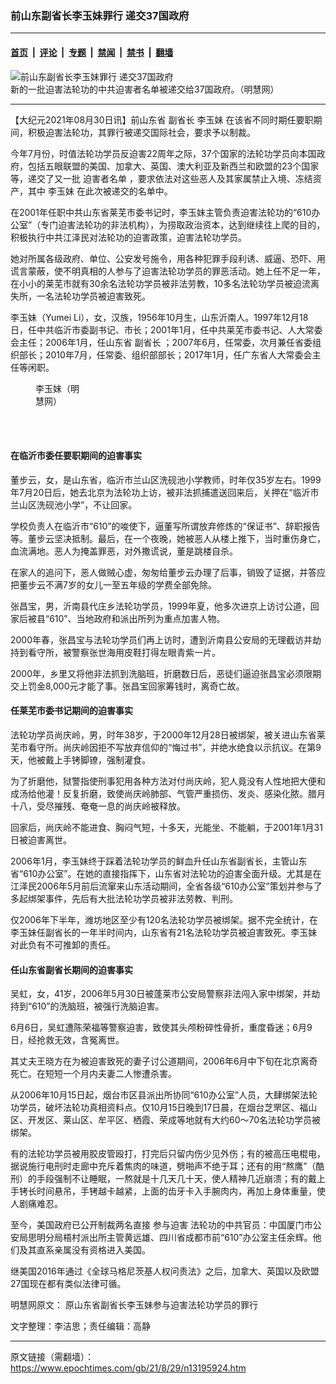### 前山东副省长李玉妹罪行 递交37国政府

---

#### [首页](../../../..?n13195924) &nbsp;|&nbsp; [评论](../../../../../epoch-comment?n13195924) &nbsp;|&nbsp; [专题](../../../../../epoch-special?n13195924) &nbsp;|&nbsp; [禁闻](../../../../../epoch-news?n13195924) &nbsp;|&nbsp; [禁书](../../../../../books?n13195924) &nbsp;|&nbsp; [翻墙](https://github.com/gfw-breaker/nogfw/blob/master/README.md?n13195924)


<div><img alt="前山东副省长李玉妹罪行 递交37国政府" class="attachment-djy_600_400 size-djy_600_400 wp-post-image" src="https://i.epochtimes.com/assets/uploads/2021/07/id13102571-11.jpg"/>
<div class="caption">
 新的一批迫害法轮功的中共迫害者名单被递交给37国政府。（明慧网）
</div></div><hr/><div class="post_content" id="artbody" itemprop="articleBody">
 <!-- article content begin -->
 <p>
  【大纪元2021年08月30日讯】前山东省
  <ok href="https://www.epochtimes.com/gb/tag/%E5%89%AF%E7%9C%81%E9%95%BF.html">
   副省长
  </ok>
  <ok href="https://www.epochtimes.com/gb/tag/%E6%9D%8E%E7%8E%89%E5%A6%B9.html">
   李玉妹
  </ok>
  在该省不同时期任要职期间，积极迫害法轮功，其罪行被递交国际社会，要求予以制裁。
 </p>
 <p>
  今年7月份，时值法轮功学员反迫害22周年之际，37个国家的法轮功学员向本国政府，包括五眼联盟的美国、加拿大、英国、澳大利亚及新西兰和欧盟的23个国家等，递交了又一批
  <ok href="https://www.epochtimes.com/gb/tag/%E8%BF%AB%E5%AE%B3%E8%80%85%E5%90%8D%E5%8D%95.html">
   迫害者名单
  </ok>
  ，要求依法对这些恶人及其家属禁止入境、冻结资产，其中
  <ok href="https://www.epochtimes.com/gb/tag/%E6%9D%8E%E7%8E%89%E5%A6%B9.html">
   李玉妹
  </ok>
  在此次被递交的名单中。
 </p>
 <p>
  在2001年任职中共山东省莱芜市委书记时，李玉妹主管负责迫害法轮功的“610办公室”（专门迫害法轮功的非法机构），为捞取政治资本，达到继续往上爬的目的，积极执行中共江泽民对法轮功的迫害政策，迫害法轮功学员。
 </p>
 <p>
  她对所属各级政府、单位、公安发号施令，用各种犯罪手段利诱、威逼、恐吓、用谎言蒙蔽，使不明真相的人参与了迫害法轮功学员的罪恶活动。她上任不足一年，在小小的莱芜市就有30余名法轮功学员被非法劳教，10多名法轮功学员被迫流离失所，一名法轮功学员被迫害致死。
 </p>
 <p>
  李玉妹（Yumei Li），女，汉族，1956年10月生，山东沂南人。1997年12月18日，任中共临沂市委副书记、市长；2001年1月，任中共莱芜市委书记、人大常委会主任；2006年1月，任山东省
  <ok href="https://www.epochtimes.com/gb/tag/%E5%89%AF%E7%9C%81%E9%95%BF.html">
   副省长
  </ok>
  ；2007年6月，任常委，次月兼任省委组织部长；2010年7月，任常委、组织部部长；2017年1月，任广东省人大常委会主任等闲职。
 </p>
 <figure aria-describedby="caption-attachment-13195941" class="wp-caption aligncenter" id="attachment_13195941" style="width: 70px">
  <ok href="https://i.epochtimes.com/assets/uploads/2021/08/id13195941-2021-8-28-201702-0-ss.jpeg" target="_blank">
   <img alt="" class="size-full wp-image-13195941" src="https://i.epochtimes.com/assets/uploads/2021/08/id13195941-2021-8-28-201702-0-ss.jpeg"/>
  </ok>
  <br/><figcaption class="wp-caption-text" id="caption-attachment-13195941">
   李玉妹（明慧网）
  </figcaption><br/>
 </figure><br/>
 <h4>
  <b>
   在临沂市委任要职期间的迫害事实
  </b>
 </h4>
 <p>
  董步云，女，是山东省，临沂市兰山区洗砚池小学教师，时年仅35岁左右。1999年7月20日后，她去北京为法轮功上访，被非法抓捕遣送回来后，关押在“临沂市兰山区洗砚池小学”，不让回家。
 </p>
 <p>
  学校负责人在临沂市“610”的唆使下，逼董写所谓放弃修炼的“保证书”、辞职报告等。董步云坚决抵制。最后，在一个夜晚，她被恶人从楼上推下，当时重伤身亡，血流满地。恶人为掩盖罪恶，对外撒谎说，董是跳楼自杀。
 </p>
 <p>
  在家人的追问下，恶人做贼心虚，匆匆给董步云办理了后事，销毁了证据，并答应把董步云不满7岁的女儿一至五年级的学费全部免除。
 </p>
 <p>
  张昌宝，男，沂南县代庄乡法轮功学员，1999年夏，他多次进京上访讨公道，回家后被县“610”、当地政府和派出所列为重点加害人物。
 </p>
 <p>
  2000年春，张昌宝与法轮功学员们再上访时，遭到沂南县公安局的无理截访并劫持到看守所，被警察张世海用皮鞋打得左眼青紫一片。
 </p>
 <p>
  2000年，乡里又将他非法抓到洗脑班，折磨数日后，恶徒们逼迫张昌宝必须限期交上罚金8,000元才能了事。张昌宝回家筹钱时，离奇亡故。
 </p>
 <h4>
  <b>
   任莱芜市委书记期间的迫害事实
  </b>
 </h4>
 <p>
  法轮功学员尚庆岭，男，时年38岁，于2000年12月28日被绑架，被关进山东省莱芜市看守所。尚庆岭因拒不写放弃信仰的“悔过书”，并绝水绝食以示抗议。在第9天，他被戴上手铐脚镣，强制灌食。
 </p>
 <p>
  为了折磨他，狱警指使刑事犯用各种方法对付尚庆岭，犯人竟没有人性地把大便和成汤给他灌！反复折磨，致使尚庆岭肺部、气管严重损伤、发炎、感染化脓。腊月十八，受尽摧残、奄奄一息的尚庆岭被释放。
 </p>
 <p>
  回家后，尚庆岭不能进食、胸闷气短，十多天，光能坐、不能躺，于2001年1月31日被迫害离世。
 </p>
 <p>
  2006年1月，李玉妹终于踩着法轮功学员的鲜血升任山东省副省长，主管山东省“610办公室”。在她的直接指挥下，山东省对法轮功的迫害全面升级。尤其是在江泽民2006年5月前后流窜来山东活动期间，全省各级“610办公室”策划并参与了多起绑架事件，先后有大批法轮功学员被非法劳教、判刑。
 </p>
 <p>
  仅2006年下半年，潍坊地区至少有120名法轮功学员被绑架。据不完全统计，在李玉妹任副省长的一年半时间内，山东省有21名法轮功学员被迫害致死。李玉妹对此负有不可推卸的责任。
 </p>
 <h4>
  <b>
   任山东省副省长期间的迫害事实
  </b>
 </h4>
 <p>
  吴虹，女，41岁，2006年5月30日被蓬莱市公安局警察非法闯入家中绑架，并劫持到“610”的洗脑班，被强行洗脑迫害。
 </p>
 <p>
  6月6日，吴虹遭陈荣福等警察迫害，致使其头颅粉碎性骨折，重度昏迷；6月9日，经抢救无效，含冤离世。
 </p>
 <p>
  其丈夫王晓方在为被迫害致死的妻子讨公道期间，2006年6月中下旬在北京离奇死亡。在短短一个月内夫妻二人惨遭杀害。
 </p>
 <p>
  从2006年10月15日起，烟台市区县派出所协同“610办公室”人员，大肆绑架法轮功学员，破坏法轮功真相资料点。仅10月15日晚到17日晨，在烟台芝罘区、福山区、开发区、莱山区、牟平区、栖霞、荣成等地就有大约60～70名法轮功学员被绑架。
 </p>
 <p>
  有的法轮功学员被用胶皮管殴打，打完后只留内伤少见外伤；有的被高压电棍电，据说施行电刑时走廊中充斥着焦肉的味道，劈啪声不绝于耳；还有的用“熬鹰”（酷刑）的手段强制不让睡眠，一熬就是十几天几十天，使人精神几近崩溃；有的戴上手铐长时间悬吊，手铐越卡越紧，上面的齿牙卡入手腕肉内，再加上身体重量，使人剧痛难忍。
 </p>
 <p>
  至今，美国政府已公开制裁两名直接
  <ok href="https://www.epochtimes.com/gb/tag/%E5%8F%82%E4%B8%8E%E8%BF%AB%E5%AE%B3.html">
   参与迫害
  </ok>
  法轮功的中共官员：中国厦门市公安局思明分局梧村派出所主管黄远雄、四川省成都市前“610”办公室主任余辉。他们及其直系亲属没有资格进入美国。
 </p>
 <p>
  继美国2016年通过《全球马格尼茨基人权问责法》之后，加拿大、英国以及欧盟27国现在都有类似法律可循。
 </p>
 <p>
  明慧网原文：
  <ok href="http://big5.minghui.org/mh/articles/2021/8/29/%E5%8E%9F%E5%B1%B1%E6%9D%B1%E7%9C%81%E5%89%AF%E7%9C%81%E9%95%B7%E6%9D%8E%E7%8E%89%E5%A6%B9%E5%8F%83%E8%88%87%E8%BF%AB%E5%AE%B3%E6%B3%95%E8%BC%AA%E5%8A%9F%E5%AD%B8%E5%93%A1%E7%9A%84%E7%BD%AA%E8%A1%8C-430164.html">
   原山东省副省长李玉妹参与迫害法轮功学员的罪行
  </ok>
 </p>
 <p>
  文字整理：李洁思；责任编辑：高静
 </p>
 <!-- article content end -->
 <div id="below_article_ad">
 </div>
</div>


---

原文链接（需翻墙）：https://www.epochtimes.com/gb/21/8/29/n13195924.htm